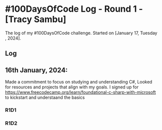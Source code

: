 # #100DaysOfCode Log - Round 1 - [Tracy Sambu]

The log of my #100DaysOfCode challenge. Started on [January 17, Tuesday , 2024].

## Log
## 16th January, 2024:
Made a commitment to focus on studying and understanding C#, Looked for resources and projects that align with my goals. 
I signed up for https://www.freecodecamp.org/learn/foundational-c-sharp-with-microsoft to kickstart and understaand the basics 
### R1D1 

### R1D2
